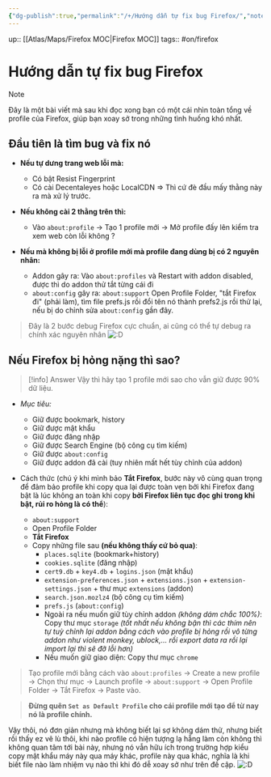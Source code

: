 ```yaml
---
{"dg-publish":true,"permalink":"/+/Hướng dẫn tự fix bug Firefox/","noteIcon":""}
---
```


up:: [[Atlas/Maps/Firefox MOC\|Firefox MOC]]
tags:: #on/firefox 

# Hướng dẫn tự fix bug Firefox

> [!note]
> Đây là một bài viết mà sau khi đọc xong bạn có một cái nhìn toàn tổng về profile của Firefox, giúp bạn xoay sở trong những tình huống khó nhất. 
## Đầu tiên là tìm bug và fix nó

- **Nếu tự dưng trang web lỗi mà:** 
	- Có bật Resist Fingerprint
	- Có cài Decentaleyes hoặc LocalCDN
=> Thì cứ đè đầu mấy thằng này ra mà xử lý trước.

- **Nếu không cài 2 thằng trên thì:**
	- Vào `about:profile` -> Tạo 1 profile mới -> Mở profile đấy lên kiểm tra xem web còn lỗi không ?

- **Nếu mà không bị lỗi ở profile mới mà profile đang dùng bị có 2 nguyên nhân:**
	- Addon gây ra: Vào `about:profiles` và Restart with addon disabled, được thì do addon thử tắt từng cái đi
	- `about:config` gây ra: `about:support` Open Profile Folder, "tắt Firefox đi" (phải làm), tìm file prefs.js rồi đổi tên nó thành prefs2.js rồi thử lại, nếu bị do chỉnh sửa `about:config` gần đây.

>  Đây là 2 bước debug Firefox cực chuẩn, ai cũng có thể tự debug ra chính xác nguyên nhân ![:D](https://data.voz.vn/styles/next/xenforo/smilies/popo/biggrin.png?v=01 "Big grin    :D")

## Nếu Firefox bị hỏng nặng thì sao?

> [!info] Answer
>   Vậy thì hãy tạo 1 profile mới sao cho vẫn giữ được 90% dữ liệu.

- *Mục tiêu:*  
	- Giữ được bookmark, history
	- Giữ được mật khẩu
	- Giữ được đăng nhập
	- Giữ được Search Engine (bộ công cụ tìm kiếm)
	- Giữ được `about:config`
	- Giữ được addon đã cài (tuy nhiên mất hết tùy chỉnh của addon)

- Cách thức (chú ý khi mình bảo **Tắt Firefox**, bước này vô cùng quan trọng để đảm bảo profile khi copy qua lại được toàn vẹn bởi khi Firefox đang bật là lúc không an toàn khi copy **bởi Firefox liên tục đọc ghi trong khi bật, rủi ro hỏng là có thể**):
	- `about:support`
	- Open Profile Folder
	- **Tắt Firefox**
	- Copy những file sau **(nếu không thấy cứ bỏ qua)**:
		- `places.sqlite` (bookmark+history)
		- `cookies.sqlite` (đăng nhập)
		- `cert9.db` + `key4.db` + `logins.json` (mật khẩu)
		- `extension-preferences.json` + `extensions.json` + `extension-settings.json` + thư mục `extensions` (addon)
		- `search.json.mozlz4` (bộ công cụ tìm kiếm)
		- `prefs.js` (`about:config`)
		- Ngoài ra nếu muốn giữ tùy chỉnh addon *(không dám chắc 100%)*: Copy thư mục `storage` *(tốt nhất nếu không bận thì các thím nên tự tuỳ chỉnh lại addon bằng cách vào profile bị hỏng rồi vô từng addon như violent monkey, ublock,... rồi export data ra rồi lại import lại thì sẽ đỡ lỗi hơn)*
		- Nếu muốn giữ giao diện: Copy thư mục `chrome`

> Tạo profile mới bằng cách vào `about:profiles` -> Create a new profile -> Chọn thư mục -> Launch profile -> `about:support` -> Open Profile Folder -> Tắt Firefox -> Paste vào.  
  
> **Đừng quên `Set as Default Profile` cho cái profile mới tạo để từ nay nó là profile chính.**  
  
Vậy thôi, nó đơn giản nhưng mà không biết lại sợ không dám thử, nhưng biết rồi thấy ez vê lù thôi, khi nào profile có hiện tượng lạ hẵng làm còn không thì không quan tâm tới bài này, nhưng nó vẫn hữu ích trong trường hợp kiểu copy mật khẩu máy này qua máy khác, profile này qua khác, nghĩa là khi biết file nào làm nhiệm vụ nào thì khi đó dễ xoay sở như trên đề cập. ![:D](https://data.voz.vn/styles/next/xenforo/smilies/popo/biggrin.png?v=01 "Big grin    :D")